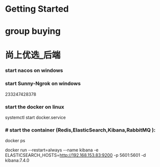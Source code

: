 # Getting Started

# group buying
# 尚上优选_后端

### start nacos on windows

### start Sunny-Ngrok on windows
233247428378

###  start the docker on linux
systemctl start docker.service

### # start the container (Redis,ElasticSearch,Kibana,RabbitMQ ):
docker ps


docker run --restart=always --name kibana -e ELASTICSEARCH_HOSTS=http://192.168.153.83:9200 -p 5601:5601 -d kibana:7.4.0




